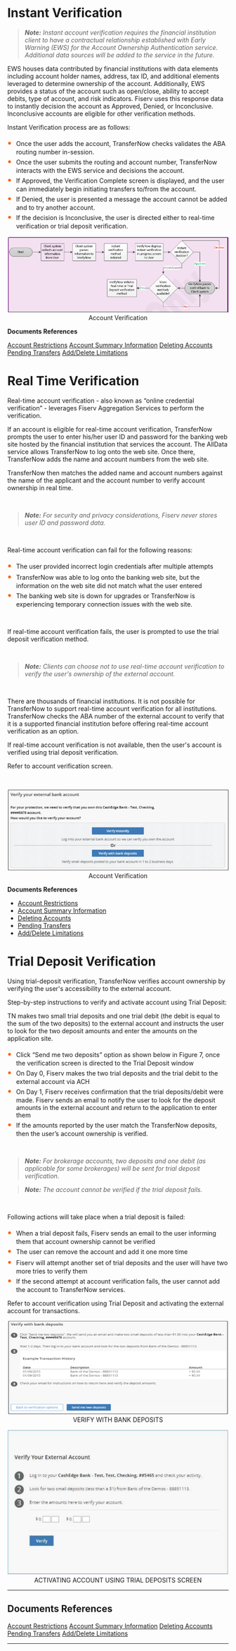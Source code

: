 <!--
type: tab
titles: Instant Verification, RealTime Verification, Trail Deposite Verification, RealTime Verification Addition
-->

# Instant Verification

<!-- theme: info -->

> _**Note:** Instant account verification requires the financial institution client to have a contractual relationship established with Early Warning (EWS) for the Account Ownership Authentication service. Additional data sources will be added to the service in the future._

EWS houses data contributed by financial institutions with data elements including account holder names, address, tax ID, and additional elements leveraged to determine ownership of the account. Additionally, EWS provides a status of the account such as open/close, ability to accept debits, type of account, and risk indicators. Fiserv uses this response data to instantly decision the account as Approved, Denied, or Inconclusive. Inconclusive accounts are eligible for other verification methods.

Instant Verification process are as follows:

<div class="card-body">
<ul>
<li>Once the user adds the account, TransferNow checks validates the ABA routing number in-session.</li>
<li>Once the user submits the routing and account number, TransferNow interacts with the EWS service and decisions the account.</li>
<li>If Approved, the Verification Complete screen is displayed, and the user can immediately begin initiating transfers to/from the account.</li>
<li>If Denied, the user is presented a message the account cannot be added and to try another account.</li>
<li>If the decision is Inconclusive, the user is directed either to real-time verification or trial deposit verification.</li>
</ul>
</div>


<center>

![image](../../assets/images/Instant_Verification.png) <br />
Account Verification

</center>


**Documents References**

[Account Restrictions](?path=docs/acc-to-acc-transfer/Manage-Account/acc-restrictions.md)
[Account Summary Information](?path=docs/acc-to-acc-transfer/Manage-Account/acc-summary.md)
[Deleting Accounts](?path=docs/acc-to-acc-transfer/delete-Acc.md)
[Pending Transfers](?path=docs/fund-transfer/pending-Transfer.md)
[Add/Delete Limitations](?path=docs/acc-to-acc-transfer/Manage-Account/add-del-limitations.md)



<!-- type: tab -->



# Real Time Verification

Real-time account verification - also known as “online credential verification” - leverages Fiserv Aggregation Services to perform the verification.

If an account is eligible for real-time account verification, TransferNow prompts the user to enter his/her user ID and password for the banking web site hosted by the financial institution that services the account. The AllData service allows TransferNow to log onto the web site. Once there, TransferNow adds the name and account numbers from the web site.

TransferNow then matches the added name and account numbers against the name of the applicant and the account number to verify account ownership in real time.

 &nbsp;


<!-- theme: info -->

> _**Note:** For security and privacy considerations, Fiserv never stores user ID and password data._

 &nbsp;


Real-time account verification can fail for the following reasons:

<div class="card-body">
<ul>
<li>The user provided incorrect login credentials after multiple attempts</li>
<li>TransferNow was able to log onto the banking web site, but the information on the web site did not match what the user entered</li>
<li>The banking web site is down for upgrades or TransferNow is experiencing temporary connection issues with the web site.</li>
</ul>
</div>


 &nbsp;


If real-time account verification fails, the user is prompted to use the trial deposit verification method.

 &nbsp;

<!-- theme: info -->

> _**Note:** Clients can choose not to use real-time account verification to verify the user's ownership of the external account._

 &nbsp;

There are thousands of financial institutions. It is not possible for TransferNow to support real-time account verification for all institutions. TransferNow checks the ABA number of the external account to verify that it is a supported financial institution before offering real-time account verification as an option.

If real-time account verification is not available, then the user's account is verified using trial deposit verification.

Refer to account verification screen.

 &nbsp;

<center>

![image](../../assets/images/RealTimeVerification.png) <br />
Account Verification

</center>




**Documents References**

- [Account Restrictions](?path=docs/acc-to-acc-transfer/Manage-Account/acc-restrictions.md)
- [Account Summary Information](?path=docs/acc-to-acc-transfer/Manage-Account/acc-summary.md)
- [Deleting Accounts](?path=docs/acc-to-acc-transfer/delete-Acc.md)
- [Pending Transfers](?path=docs/fund-transfer/pending-Transfer.md)
- [Add/Delete Limitations](?path=docs/acc-to-acc-transfer/Manage-Account/add-del-limitations.md)



<!-- type: tab -->



# Trial Deposit Verification

Using trial-deposit verification, TransferNow verifies account ownership by verifying the user's accessibility to the external account.


Step-by-step instructions to verify and activate account using Trial Deposit:

TN makes two small trial deposits and one trial debit (the debit is equal to the sum of the two deposits) to the external account and instructs the user to look for the two deposit amounts and enter the amounts on the application site.

<div class="card-body">
<ul>
<li>Click “Send me two deposits” option as shown below in Figure 7, once the verification screen is directed to the Trial Deposit window</li>
<li>On Day 0, Fiserv makes the two trial deposits and the trial debit to the external account via ACH</li>
<li>On Day 1, Fiserv receives confirmation that the trial deposits/debit were made. Fiserv sends an email to notify the user to look for the deposit amounts in the external account and return to the application to enter them</li>
<li>If the amounts reported by the user match the TransferNow deposits, then the user’s account ownership is verified.</li>
</ul>
</div>


 &nbsp;

<!-- theme: info -->

> _**Note:** For brokerage accounts, two deposits and one debit (as applicable for some brokerages) will be sent for trial deposit verification._

<!-- theme: info -->

> _**Note:** The account cannot be verified if the trial deposit fails._

 &nbsp;

Following actions will take place when a trial deposit is failed:

<div class="card-body">
<ul>
<li>When a trial deposit fails, Fiserv sends an email to the user informing them that account ownership cannot be verified</li>
<li>The user can remove the account and add it one more time</li>
<li>Fiserv will attempt another set of trial deposits and the user will have two more tries to verify them</li>
<li>If the second attempt at account verification fails, the user cannot add the account to TransferNow services.</li>
</ul>
</div>

Refer to account verification using Trial Deposit and activating the external account for transactions.

<center>

![image](../../assets/images/verifywithBankDeposits.png) <br />
VERIFY WITH BANK DEPOSITS

</center>               


<center>

![image](../../assets/images/ActivatingAccTrailDepositsscreen.png) <br />
ACTIVATING ACCOUNT USING TRIAL DEPOSITS SCREEN

</center>


---

## Documents References

[Account Restrictions](?path=docs/acc-to-acc-transfer/Manage-Account/acc-restrictions.md)
[Account Summary Information](?path=docs/acc-to-acc-transfer/Manage-Account/acc-summary.md)
[Deleting Accounts](?path=docs/acc-to-acc-transfer/delete-Acc.md)
[Pending Transfers](?path=docs/fund-transfer/pending-Transfer.md)
[Add/Delete Limitations](?path=docs/acc-to-acc-transfer/Manage-Account/add-del-limitations.md)

---

<!-- type: tab-end -->


<style>
    .card-body ul {
        list-style: none;
        padding-left: 20px;
    }
    .card-body ul li::before {
        content: "\2022";
        font-size: 1.5em;
        color: #f60;
        display: inline-block;
        width: 1em;
        margin-left: -1em;
    }
</style>

